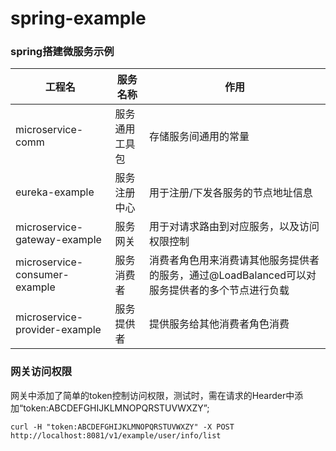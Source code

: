 # spring-example
### spring搭建微服务示例

工程名 | 服务名称 | 作用
--- | --- | ---
microservice-comm | 服务通用工具包 | 存储服务间通用的常量
eureka-example | 服务注册中心 | 用于注册/下发各服务的节点地址信息
microservice-gateway-example | 服务网关 | 用于对请求路由到对应服务，以及访问权限控制
microservice-consumer-example | 服务消费者 | 消费者角色用来消费请其他服务提供者的服务，通过@LoadBalanced可以对服务提供者的多个节点进行负载
microservice-provider-example | 服务提供者 | 提供服务给其他消费者角色消费


### 网关访问权限

网关中添加了简单的token控制访问权限，测试时，需在请求的Hearder中添加“token:ABCDEFGHIJKLMNOPQRSTUVWXZY”;

```
curl -H "token:ABCDEFGHIJKLMNOPQRSTUVWXZY" -X POST http://localhost:8081/v1/example/user/info/list
```
